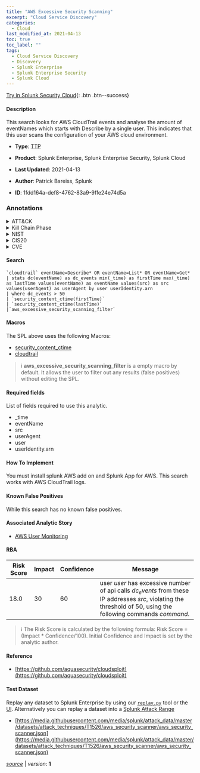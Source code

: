 ```yaml
---
title: "AWS Excessive Security Scanning"
excerpt: "Cloud Service Discovery"
categories:
  - Cloud
last_modified_at: 2021-04-13
toc: true
toc_label: ""
tags:
  - Cloud Service Discovery
  - Discovery
  - Splunk Enterprise
  - Splunk Enterprise Security
  - Splunk Cloud
---
```




[Try in Splunk Security Cloud](https://www.splunk.com/en_us/cyber-security.html){: .btn .btn--success}

#### Description

This search looks for AWS CloudTrail events and analyse the amount of eventNames which starts with Describe by a single user. This indicates that this user scans the configuration of your AWS cloud environment.

- **Type**: [TTP](https://github.com/splunk/security_content/wiki/Detection-Analytic-Types)
- **Product**: Splunk Enterprise, Splunk Enterprise Security, Splunk Cloud

- **Last Updated**: 2021-04-13
- **Author**: Patrick Bareiss, Splunk
- **ID**: 1fdd164a-def8-4762-83a9-9ffe24e74d5a

### Annotations
<details>
  <summary>ATT&CK</summary>

<div markdown="1">

#### [ATT&CK](https://attack.mitre.org/)

| ID          | Technique   | Tactic         |
| ----------- | ----------- |--------------- |
| [T1526](https://attack.mitre.org/techniques/T1526/) | Cloud Service Discovery | Discovery |

</div>
</details>


<details>
  <summary>Kill Chain Phase</summary>

<div markdown="1">

* Actions on Objectives


</div>
</details>


<details>
  <summary>NIST</summary>

<div markdown="1">

* PR.DS
* PR.AC
* DE.CM



</div>
</details>

<details>
  <summary>CIS20</summary>

<div markdown="1">

* CIS 13



</div>
</details>

<details>
  <summary>CVE</summary>

<div markdown="1">


</div>
</details>


#### Search

```
`cloudtrail` eventName=Describe* OR eventName=List* OR eventName=Get*  
| stats dc(eventName) as dc_events min(_time) as firstTime max(_time) as lastTime values(eventName) as eventName values(src) as src values(userAgent) as userAgent by user userIdentity.arn 
| where dc_events > 50 
| `security_content_ctime(firstTime)` 
| `security_content_ctime(lastTime)`
|`aws_excessive_security_scanning_filter`
```

#### Macros
The SPL above uses the following Macros:
* [security_content_ctime](https://github.com/splunk/security_content/blob/develop/macros/security_content_ctime.yml)
* [cloudtrail](https://github.com/splunk/security_content/blob/develop/macros/cloudtrail.yml)

> :information_source:
> **aws_excessive_security_scanning_filter** is a empty macro by default. It allows the user to filter out any results (false positives) without editing the SPL.



#### Required fields
List of fields required to use this analytic.
* _time
* eventName
* src
* userAgent
* user
* userIdentity.arn



#### How To Implement
You must install splunk AWS add on and Splunk App for AWS. This search works with AWS CloudTrail logs.
#### Known False Positives
While this search has no known false positives.

#### Associated Analytic Story
* [AWS User Monitoring](/stories/aws_user_monitoring)




#### RBA

| Risk Score  | Impact      | Confidence   | Message      |
| ----------- | ----------- |--------------|--------------|
| 18.0 | 30 | 60 | user $user$ has excessive number of api calls $dc_events$ from these IP addresses $src$, violating the threshold of 50,  using the following commands $command$. |


> :information_source:
> The Risk Score is calculated by the following formula: Risk Score = (Impact * Confidence/100). Initial Confidence and Impact is set by the analytic author.


#### Reference

* [https://github.com/aquasecurity/cloudsploit](https://github.com/aquasecurity/cloudsploit)



#### Test Dataset
Replay any dataset to Splunk Enterprise by using our [`replay.py`](https://github.com/splunk/attack_data#using-replaypy) tool or the [UI](https://github.com/splunk/attack_data#using-ui).
Alternatively you can replay a dataset into a [Splunk Attack Range](https://github.com/splunk/attack_range#replay-dumps-into-attack-range-splunk-server)

* [https://media.githubusercontent.com/media/splunk/attack_data/master/datasets/attack_techniques/T1526/aws_security_scanner/aws_security_scanner.json](https://media.githubusercontent.com/media/splunk/attack_data/master/datasets/attack_techniques/T1526/aws_security_scanner/aws_security_scanner.json)



[*source*](https://github.com/splunk/security_content/tree/develop/detections/cloud/aws_excessive_security_scanning.yml) \| *version*: **1**